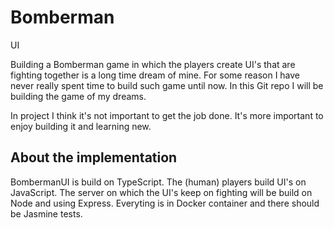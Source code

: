 # Bomberman
UI

Building a Bomberman game in which the players create UI's that are fighting together is a long time dream of mine. For some reason I have never really spent time to build such game until now. In this Git repo I will be building the game of my dreams.

In project I think it's not important to get the job done. It's more important to enjoy building it and learning new.

## About the implementation

BombermanUI is build on TypeScript. The (human) players build UI's on JavaScript. The server on which the UI's keep on fighting will be build on Node and using Express. Everyting is in Docker container and there should be Jasmine tests.